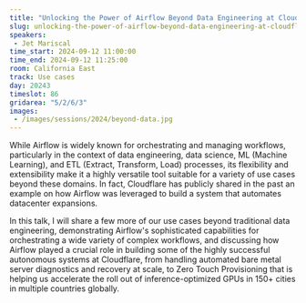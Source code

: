 ```yaml
---
title: "Unlocking the Power of Airflow Beyond Data Engineering at Cloudflare"
slug: unlocking-the-power-of-airflow-beyond-data-engineering-at-cloudflare
speakers:
 - Jet Mariscal
time_start: 2024-09-12 11:00:00
time_end: 2024-09-12 11:25:00
room: California East
track: Use cases
day: 20243
timeslot: 86
gridarea: "5/2/6/3"
images: 
 - /images/sessions/2024/beyond-data.jpg
---
```


While Airflow is widely known for orchestrating and managing workflows, particularly in the context of data engineering, data science, ML (Machine Learning), and ETL (Extract, Transform, Load) processes, its flexibility and extensibility make it a highly versatile tool suitable for a variety of use cases beyond these domains. In fact, Cloudflare has publicly shared in the past an example on how Airflow was leveraged to build a system that automates datacenter expansions.
 
 
 
 In this talk, I will share a few more of our use cases beyond traditional data engineering, demonstrating Airflow's sophisticated capabilities for orchestrating a wide variety of complex workflows, and discussing how Airflow played a crucial role in building some of the highly successful autonomous systems at Cloudflare, from handling automated bare metal server diagnostics and recovery at scale, to Zero Touch Provisioning that is helping us accelerate the roll out of inference-optimized GPUs in 150+ cities in multiple countries globally.